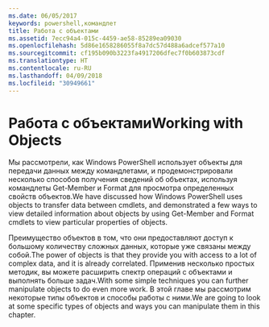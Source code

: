 ```yaml
---
ms.date: 06/05/2017
keywords: powershell,командлет
title: Работа с объектами
ms.assetid: 7ecc94a4-015c-4459-ae58-85289ea09030
ms.openlocfilehash: 5d86e1658286055f8a7dc57d488a6adcef577a10
ms.sourcegitcommit: cf195b090b3223fa4917206dfec7f0b603873cdf
ms.translationtype: HT
ms.contentlocale: ru-RU
ms.lasthandoff: 04/09/2018
ms.locfileid: "30949661"
---
```

# <a name="working-with-objects"></a><span data-ttu-id="9fa8a-103">Работа с объектами</span><span class="sxs-lookup"><span data-stu-id="9fa8a-103">Working with Objects</span></span>

<span data-ttu-id="9fa8a-104">Мы рассмотрели, как Windows PowerShell использует объекты для передачи данных между командлетами, и продемонстрировали несколько способов получения сведений об объектах, используя командлеты Get-Member и Format для просмотра определенных свойств объектов.</span><span class="sxs-lookup"><span data-stu-id="9fa8a-104">We have discussed how Windows PowerShell uses objects to transfer data between cmdlets, and demonstrated a few ways to view detailed information about objects by using Get-Member and Format cmdlets to view particular properties of objects.</span></span>

<span data-ttu-id="9fa8a-105">Преимущество объектов в том, что они предоставляют доступ к большому количеству сложных данных, которые уже связаны между собой.</span><span class="sxs-lookup"><span data-stu-id="9fa8a-105">The power of objects is that they provide you with access to a lot of complex data, and it is already correlated.</span></span> <span data-ttu-id="9fa8a-106">Применив несколько простых методик, вы можете расширить спектр операций с объектами и выполнять больше задач.</span><span class="sxs-lookup"><span data-stu-id="9fa8a-106">With some simple techniques you can further manipulate objects to do even more work.</span></span> <span data-ttu-id="9fa8a-107">В этой главе мы рассмотрим некоторые типы объектов и способы работы с ними.</span><span class="sxs-lookup"><span data-stu-id="9fa8a-107">We are going to look at some specific types of objects and ways you can manipulate them in this chapter.</span></span>